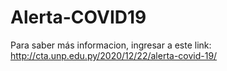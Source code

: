 # Alerta-COVID19

Para saber más informacion, ingresar a este link: http://cta.unp.edu.py/2020/12/22/alerta-covid-19/
